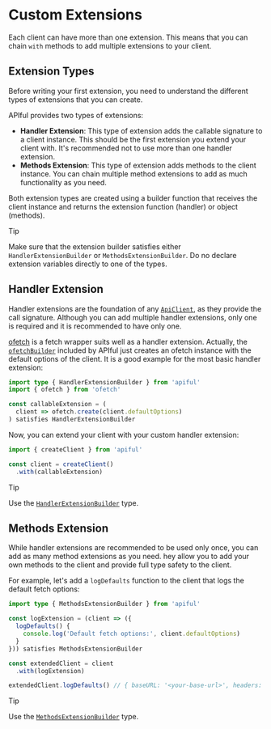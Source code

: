 # Custom Extensions

Each client can have more than one extension. This means that you can chain `with` methods to add multiple extensions to your client.

## Extension Types

Before writing your first extension, you need to understand the different types of extensions that you can create.

APIful provides two types of extensions:

- **Handler Extension**: This type of extension adds the callable signature to a client instance. This should be the first extension you extend your client with. It's recommended not to use more than one handler extension.
- **Methods Extension**: This type of extension adds methods to the client instance. You can chain multiple method extensions to add as much functionality as you need.

Both extension types are created using a builder function that receives the client instance and returns the extension function (handler) or object (methods).

> [!TIP]
> Make sure that the extension builder satisfies either `HandlerExtensionBuilder` or `MethodsExtensionBuilder`. Do no declare extension variables directly to one of the types.

## Handler Extension

Handler extensions are the foundation of any [`ApiClient`](/reference/api-client), as they provide the call signature. Although you can add multiple handler extensions, only one is required and it is recommended to have only one.

[ofetch](https://github.com/unjs/ofetch) is a fetch wrapper suits well as a handler extension. Actually, the [`ofetchBuilder`](/extensions/ofetch) included by APIful just creates an ofetch instance with the default options of the client. It is a good example for the most basic handler extension:

```ts
import type { HandlerExtensionBuilder } from 'apiful'
import { ofetch } from 'ofetch'

const callableExtension = (
  client => ofetch.create(client.defaultOptions)
) satisfies HandlerExtensionBuilder
```

Now, you can extend your client with your custom handler extension:

```ts
import { createClient } from 'apiful'

const client = createClient()
  .with(callableExtension)
```

> [!TIP]
> Use the [`HandlerExtensionBuilder`](/reference/handler-extension-builder) type.

## Methods Extension

While handler extensions are recommended to be used only once, you can add as many method extensions as you need. hey allow you to add your own methods to the client and provide full type safety to the client.

For example, let's add a `logDefaults` function to the client that logs the default fetch options:

```ts
import type { MethodsExtensionBuilder } from 'apiful'

const logExtension = (client => ({
  logDefaults() {
    console.log('Default fetch options:', client.defaultOptions)
  }
})) satisfies MethodsExtensionBuilder

const extendedClient = client
  .with(logExtension)

extendedClient.logDefaults() // { baseURL: '<your-base-url>', headers: { Authorization: 'Bearer <your-bearer-token>' } }
```

> [!TIP]
> Use the [`MethodsExtensionBuilder`](/reference/methods-extension-builder) type.
